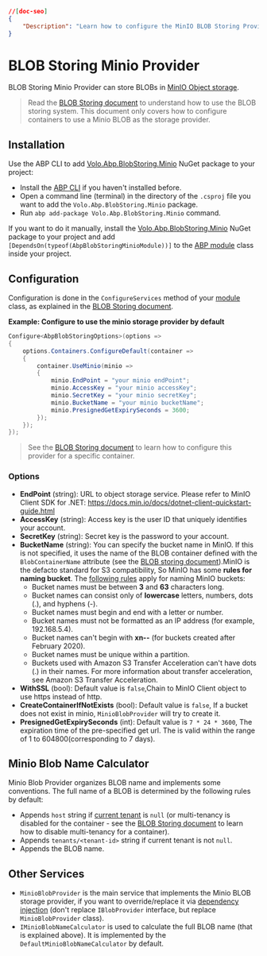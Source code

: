 ```json
//[doc-seo]
{
    "Description": "Learn how to configure the MinIO BLOB Storing Provider in your ABP Framework project for efficient object storage."
}
```

# BLOB Storing Minio Provider

BLOB Storing Minio Provider can store BLOBs in [MinIO Object storage](https://min.io/).

> Read the [BLOB Storing document](../blob-storing) to understand how to use the BLOB storing system. This document only covers how to configure containers to use a Minio BLOB as the storage provider.

## Installation

Use the ABP CLI to add [Volo.Abp.BlobStoring.Minio](https://www.nuget.org/packages/Volo.Abp.BlobStoring.Minio) NuGet package to your project:

* Install the [ABP CLI](../../../cli) if you haven't installed before.
* Open a command line (terminal) in the directory of the `.csproj` file you want to add the `Volo.Abp.BlobStoring.Minio` package.
* Run `abp add-package Volo.Abp.BlobStoring.Minio` command.

If you want to do it manually, install the [Volo.Abp.BlobStoring.Minio](https://www.nuget.org/packages/Volo.Abp.BlobStoring.Minio) NuGet package to your project and add `[DependsOn(typeof(AbpBlobStoringMinioModule))]` to the [ABP module](../../architecture/modularity/basics.md) class inside your project.

## Configuration

Configuration is done in the `ConfigureServices` method of your [module](../../architecture/modularity/basics.md) class, as explained in the [BLOB Storing document](../blob-storing).

**Example: Configure to use the minio storage provider by default**

````csharp
Configure<AbpBlobStoringOptions>(options =>
{
    options.Containers.ConfigureDefault(container =>
    {
        container.UseMinio(minio =>
        {
            minio.EndPoint = "your minio endPoint";
            minio.AccessKey = "your minio accessKey";
            minio.SecretKey = "your minio secretKey";
            minio.BucketName = "your minio bucketName";
            minio.PresignedGetExpirySeconds = 3600;
        });
    });
});
````

> See the [BLOB Storing document]() to learn how to configure this provider for a specific container.

### Options

* **EndPoint** (string): URL to object storage service. Please refer to MinIO Client SDK for .NET: https://docs.min.io/docs/dotnet-client-quickstart-guide.html
* **AccessKey** (string): Access key is the user ID that uniquely identifies your account. 
* **SecretKey** (string): Secret key is the password to your account.
* **BucketName** (string): You can specify the bucket name in MinIO. If this is not specified, it uses the name of the BLOB container defined with the `BlobContainerName` attribute (see the [BLOB storing document](../blob-storing)).MinIO is the defacto standard for S3 compatibility, So MinIO has some **rules for naming bucket**.  The [following rules](https://docs.aws.amazon.com/AmazonS3/latest/dev/BucketRestrictions.html) apply for naming MinIO buckets:
    * Bucket names must be between **3** and **63** characters long.
    * Bucket names can consist only of **lowercase** letters, numbers, dots (.), and hyphens (-).
    * Bucket names must begin and end with a letter or number.
    * Bucket names must not be formatted as an IP address (for example, 192.168.5.4).
    * Bucket names can't begin with **xn--** (for buckets created after February 2020).
    * Bucket names must be unique within a partition. 
    * Buckets used with Amazon S3 Transfer Acceleration can't have dots (.) in their names. For more information about transfer acceleration, see Amazon S3 Transfer Acceleration.
* **WithSSL** (bool): Default value is `false`,Chain to MinIO Client object to use https instead of http.
* **CreateContainerIfNotExists** (bool): Default value is `false`, If a bucket does not exist in minio, `MinioBlobProvider` will try to create it.
* **PresignedGetExpirySeconds** (int): Default value is `7 * 24 * 3600`, The expiration time of the pre-specified get url. The is valid within the range of 1 to 604800(corresponding to 7 days).


## Minio Blob Name Calculator

Minio Blob Provider organizes BLOB name and implements some conventions. The full name of a BLOB is determined by the following rules by default:

* Appends `host` string if [current tenant](../../architecture/multi-tenancy) is `null` (or multi-tenancy is disabled for the container - see the [BLOB Storing document](../blob-storing) to learn how to disable multi-tenancy for a container).
* Appends `tenants/<tenant-id>` string if current tenant is not `null`.
* Appends the BLOB name.

## Other Services

* `MinioBlobProvider` is the main service that implements the Minio BLOB storage provider, if you want to override/replace it via [dependency injection](../../fundamentals/dependency-injection.md) (don't replace `IBlobProvider` interface, but replace `MinioBlobProvider` class).
* `IMinioBlobNameCalculator` is used to calculate the full BLOB name (that is explained above). It is implemented by the `DefaultMinioBlobNameCalculator` by default.
